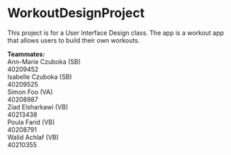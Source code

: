 # WorkoutDesignProject
This project is for a User Interface Design class. The app is a workout app that allows users to build their own workouts.  

**Teammates:**  
Ann-Marie Czuboka (SB)  
40209452  
Isabelle Czuboka (SB)  
40209525  
Simon Foo (VA)  
40208987  
Ziad Elsharkawi (VB)  
40213438  
Poula Farid (VB)  
40208791  
Walid Achlaf (VB)  
40210355  
